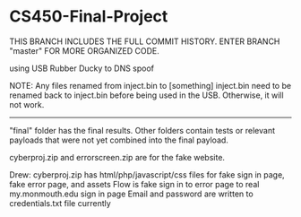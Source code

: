 # CS450-Final-Project

THIS BRANCH INCLUDES THE FULL COMMIT HISTORY. ENTER BRANCH "master" FOR MORE ORGANIZED CODE.

using USB Rubber Ducky to DNS spoof

NOTE: Any files renamed from inject.bin to [something] inject.bin need to be renamed back to inject.bin before being used in the USB. Otherwise, it will not work. 

****************************************************************************************************************************************

"final" folder has the final results. Other folders contain tests or relevant payloads that were not yet combined into the final payload. 

cyberproj.zip and errorscreen.zip are for the fake website.

Drew: cyberproj.zip has html/php/javascript/css files for fake sign in page, fake error page, and assets
Flow is fake sign in to error page to real my.monmouth.edu sign in page
Email and password are written to credentials.txt file currently
